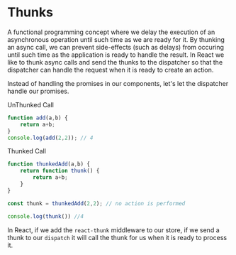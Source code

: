 # Thunks
A functional programming concept where we delay the execution of an asynchronous operation until such time as we are ready for it. By thunking an async call, we can prevent side-effects (such as delays) from occuring until such time as the application is ready to handle the result. In React we like to thunk async calls and send the thunks to the dispatcher so that the dispatcher can handle the request when it is ready to create an action.

Instead of handling the promises in our components, let's let the dispatcher handle our promises.

UnThunked Call
```JavaScript
function add(a,b) {
    return a+b;
}
console.log(add(2,2)); // 4
```

Thunked Call
```JavaScript
function thunkedAdd(a,b) {
    return function thunk() {
        return a+b;
    }
}

const thunk = thunkedAdd(2,2); // no action is performed

console.log(thunk()) //4
```

In React, if we add the `react-thunk` middleware to our store, if we send a thunk to our `dispatch` it will call the thunk for us when it is ready to process it.